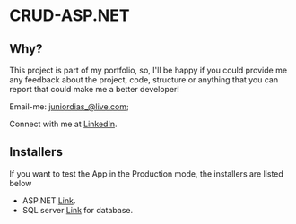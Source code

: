# CRUD-ASP.NET
## Why?
This project is part of my portfolio, so, I'll be happy if you could provide me any feedback about the project, code, structure or anything that you can report that could make me a better developer!

Email-me: juniordias_@live.com;

Connect with me at [LinkedIn](https://www.linkedin.com/in/alexandre-junior-236894190/).

## Installers
If you want to test the App in the Production mode, the installers are listed below
- ASP.NET [Link](https://dotnet.microsoft.com/apps/aspnet).
- SQL server [Link](https://www.microsoft.com/pt-br/sql-server/sql-server-downloads) for database.

